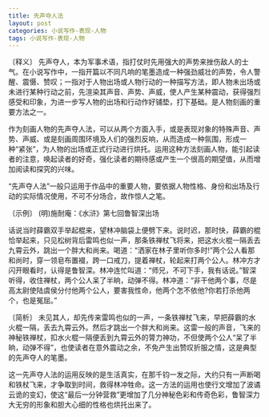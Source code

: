 ```yaml
---
title: 先声夺人法
layout: post
categories: 小说写作-表现-人物
tags: 小说写作-表现-人物
---
```


〔释义〕 先声夺人，本为军事术语，指打仗时先用强大的声势来挫伤敌人的士气。在小说写作中，一指开篇以不同凡响的笔墨造成一种强劲威壮的声势，令人警醒、震慑、赞叹；一指对于人物出场或人物行动的一种描写方法，即人物未出场或未进行某种行动之前，先渲染其声音、声势、声威，使人产生某种震动，获得强烈感受和印象，为进一步写人物的出场和行动作好铺垫，打下基础。是人物刻画的重要方法之一。

作为刻画人物的先声夺人法，可以从两个方面入手，或是表现对象的特殊声音、声势、声威、或是刻画周围环境及人们的强烈反响，从而造成一种氛围，形成一种“紧张”，为人物的出场或正式行动进行烘托。运用这种方法刻画人物，能引起读者的注意，唤起读者的好奇，强化读者的期待感或产生一个很高的期望值，从而增加阅读和探究的兴味。

“先声夺人法”一般只运用于作品中的重要人物，要依据人物性格、身份和出场及行动的实际情况使用，不可不分场合，故作惊人之笔。

〔示例〕 (明)施耐庵：《水浒》第七回鲁智深出场

话说当时薛霸双手举起棍来，望林冲脑袋上便劈下来。说时迟，那时快，薛霸的棍恰举起来，只见松树背后雷鸣也似一声，那条铁禅杖飞将来，把这水火棍一隔丢去九霄云外，跳出一个胖大和尚来。喝道：“洒家在林子里听你多时!”两个公人看那和尚时，穿一领皂布置裰，跨一口戒刀，提着禅杖，轮起来打两个公人。林冲方才闪开眼看时，认得是鲁智深。林冲连忙叫道：“师兄，不可下手，我有话说。”智深听得，收住禅杖，两个公人呆了半晌，动弹不得。林冲道：“非干他两个事，尽是高太尉使陆虞侯分付他两个公人，要害我性命，他两个怎不依他?你若打杀他两个，也是冤屈。”

〔简析〕 未见其人，却先传来雷鸣也似的一声，一条铁禅杖飞来，早把薛霸的水火棍一隔，丢去九霄云外。然后才跳出一个胖大和尚来。这雷一般的声音，飞来的神秘铁禅杖，扣水火棍一隔便丢到九霄云外的膂力神功，不但使两个公人“呆了半晌，动弹不得”，也使读者在意外震动之余，不免产生出赞叹折服之情，这是典型的先声夺人的笔墨。

这一先声夺人法的运用反映的是生活真实，在那千钧一发之际，大约只有一声断喝和铁杖飞来，才争取到时间，救得林冲牲命。这一方法的运用也使行文增加了波谲云诡的变幻，使这“最后一分钟营救”更增加了几分神秘色彩和传奇色彩，鲁智深力大无穷的形象和胆大心细的性格也烘托出来了。 